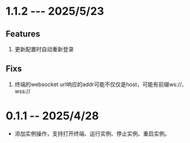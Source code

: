 

# 1.1.2 --- 2025/5/23

## Features

1. 更新配置时自动重新登录

## Fixs

1. 终端的websocket url响应的addr可能不仅仅是host，可能有前缀ws://、wss://

# 0.1.1  -- 2025/4/28

- 添加实例操作，支持打开终端、运行实例、停止实例、重启实例。